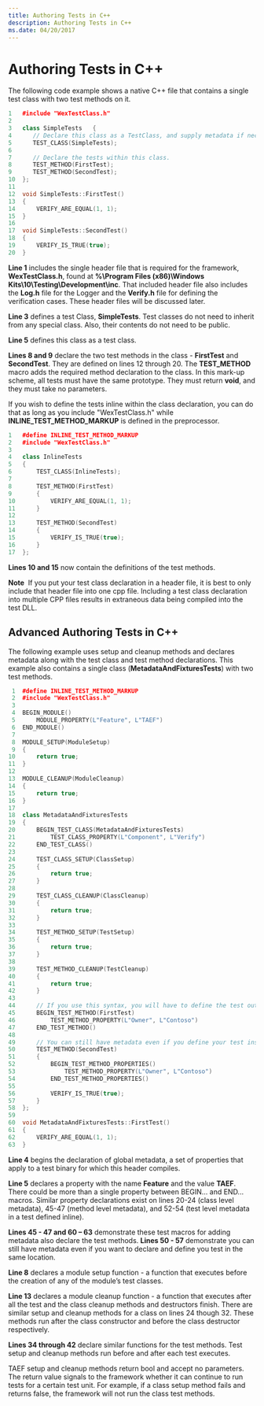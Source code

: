 ```yaml
---
title: Authoring Tests in C++
description: Authoring Tests in C++
ms.date: 04/20/2017
---
```


# Authoring Tests in C++


The following code example shows a native C++ file that contains a single test class with two test methods on it.

```cpp
1   #include "WexTestClass.h"
2
3   class SimpleTests   {
4      // Declare this class as a TestClass, and supply metadata if necessary.
5      TEST_CLASS(SimpleTests);
6
7      // Declare the tests within this class.
8      TEST_METHOD(FirstTest);
9      TEST_METHOD(SecondTest);
10  };
11
12  void SimpleTests::FirstTest()
13  {
14      VERIFY_ARE_EQUAL(1, 1);
15  }
16
17  void SimpleTests::SecondTest()
18  {
19      VERIFY_IS_TRUE(true);
20  }
```

**Line 1** includes the single header file that is required for the framework, **WexTestClass.h**, found at **%\Program Files (x86)\Windows Kits\10\Testing\Development\inc**. That included header file also includes the **Log.h** file for the Logger and the **Verify.h** file for defining the verification cases. These header files will be discussed later.

**Line 3** defines a test Class, **SimpleTests**. Test classes do not need to inherit from any special class. Also, their contents do not need to be public.

**Line 5** defines this class as a test class.

**Lines 8 and 9** declare the two test methods in the class - **FirstTest** and **SecondTest**. They are defined on lines 12 through 20. The **TEST\_METHOD** macro adds the required method declaration to the class. In this mark-up scheme, all tests must have the same prototype. They must return **void**, and they must take no parameters.

If you wish to define the tests inline within the class declaration, you can do that as long as you include "WexTestClass.h" while **INLINE\_TEST\_METHOD\_MARKUP** is defined in the preprocessor.

```cpp
1   #define INLINE_TEST_METHOD_MARKUP
2   #include "WexTestClass.h"
3
4   class InlineTests
5   {
6       TEST_CLASS(InlineTests);
7 
8       TEST_METHOD(FirstTest)
9       {
10          VERIFY_ARE_EQUAL(1, 1);
11      }
12
13      TEST_METHOD(SecondTest)
14      {
15          VERIFY_IS_TRUE(true);
16      }
17  };
```

**Lines 10 and 15** now contain the definitions of the test methods.

**Note**  If you put your test class declaration in a header file, it is best to only include that header file into one cpp file. Including a test class declaration into multiple CPP files results in extraneous data being compiled into the test DLL.

 

## <span id="Advanced_Authoring_Tests_in_C__"></span><span id="advanced_authoring_tests_in_c__"></span><span id="ADVANCED_AUTHORING_TESTS_IN_C__"></span>Advanced Authoring Tests in C++


The following example uses setup and cleanup methods and declares metadata along with the test class and test method declarations. This example also contains a single class (**MetadataAndFixturesTests**) with two test methods.

```cpp
 1  #define INLINE_TEST_METHOD_MARKUP
 2  #include "WexTestClass.h"
 3
 4  BEGIN_MODULE()
 5      MODULE_PROPERTY(L"Feature", L"TAEF")
 6  END_MODULE()
 7
 8  MODULE_SETUP(ModuleSetup)
 9  {
10      return true;
11  }
12
13  MODULE_CLEANUP(ModuleCleanup)
14  {
15      return true;
16  }
17
18  class MetadataAndFixturesTests
19  {
20      BEGIN_TEST_CLASS(MetadataAndFixturesTests)
21          TEST_CLASS_PROPERTY(L"Component", L"Verify")
22      END_TEST_CLASS()
23
24      TEST_CLASS_SETUP(ClassSetup)
25      {
26          return true;
27      }
28
29      TEST_CLASS_CLEANUP(ClassCleanup)
30      {
31          return true;
32      }
33
34      TEST_METHOD_SETUP(TestSetup)
35      {
36          return true;
37      }
38
39      TEST_METHOD_CLEANUP(TestCleanup)
40      {
41          return true;
42      }
43
44      // If you use this syntax, you will have to define the test outside of the test class.
45      BEGIN_TEST_METHOD(FirstTest)
46          TEST_METHOD_PROPERTY(L"Owner", L"Contoso")
47      END_TEST_METHOD()
48
49      // You can still have metadata even if you define your test inside the test class.
50      TEST_METHOD(SecondTest)
51      {
52          BEGIN_TEST_METHOD_PROPERTIES()
53              TEST_METHOD_PROPERTY(L"Owner", L"Contoso")
54          END_TEST_METHOD_PROPERTIES()
55
56          VERIFY_IS_TRUE(true);
57      }
58  };
59
60  void MetadataAndFixturesTests::FirstTest()
61  {
62      VERIFY_ARE_EQUAL(1, 1);
63  }
```

**Line 4** begins the declaration of global metadata, a set of properties that apply to a test binary for which this header compiles.

**Line 5** declares a property with the name **Feature** and the value **TAEF**. There could be more than a single property between BEGIN... and END... macros. Similar property declarations exist on lines 20-24 (class level metadata), 45-47 (method level metadata), and 52-54 (test level metadata in a test defined inline).

**Lines 45 - 47 and 60 – 63** demonstrate these test macros for adding metadata also declare the test methods. **Lines 50 - 57** demonstrate you can still have metadata even if you want to declare and define you test in the same location.

**Line 8** declares a module setup function - a function that executes before the creation of any of the module’s test classes.

**Line 13** declares a module cleanup function - a function that executes after all the test and the class cleanup methods and destructors finish. There are similar setup and cleanup methods for a class on lines 24 though 32. These methods run after the class constructor and before the class destructor respectively.

**Lines 34 through 42** declare similar functions for the test methods. Test setup and cleanup methods run before and after each test executes.

TAEF setup and cleanup methods return bool and accept no parameters. The return value signals to the framework whether it can continue to run tests for a certain test unit. For example, if a class setup method fails and returns false, the framework will not run the class test methods.

 

 





